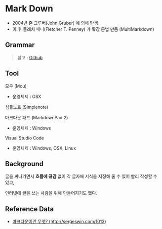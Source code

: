 # Mark Down

- 2004년 존 그루버(John Gruber) 에 의해 탄생
- 이 후 플래처 페니(Fletcher T. Penney) 가 확장 문법 만듬 (MultiMarkdown)

## Grammar
> 참고 :  [Github](https://help.github.com/categories/writing-on-github/)

## Tool
모우 (Mou)
- 운영체제 : OSX

심플노트 (Simplenote)

마크다운 패드 (MarkdownPad 2)
- 운영체제 : Windows

Visual Studio Code
- 운영체제 : Windows, OSX, Linux

## Background
글을 써나가면서 **흐름에 끊김** 없이 각 글자에 서식을 지정해 줄 수 있어 빨리 작성할 수 있고, 

인터넷에 글을 쓰는 사람을 위해 만들어지기도 했다.

## Reference Data
- [마크다운이란 무엇? (http://sergeswin.com/1013)](http://sergeswin.com/1013) 